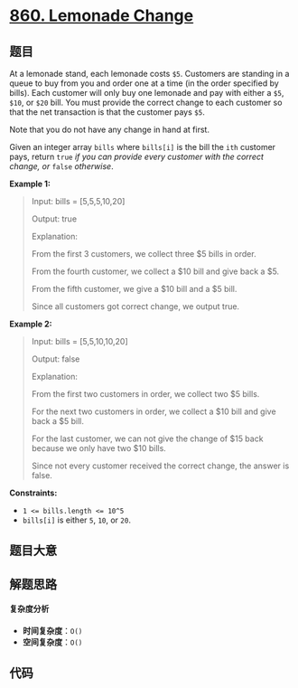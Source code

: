 # [860. Lemonade Change](https://leetcode.com/problems/lemonade-change/)

## 题目

At a lemonade stand, each lemonade costs `$5`. Customers are standing in a
queue to buy from you and order one at a time (in the order specified by
bills). Each customer will only buy one lemonade and pay with either a `$5`,
`$10`, or `$20` bill. You must provide the correct change to each customer so
that the net transaction is that the customer pays `$5`.

Note that you do not have any change in hand at first.

Given an integer array `bills` where `bills[i]` is the bill the `ith` customer
pays, return `true` _if you can provide every customer with the correct
change, or_ `false` _otherwise_.

**Example 1:**

> Input: bills = [5,5,5,10,20]
>
> Output: true
>
> Explanation:
>
> From the first 3 customers, we collect three $5 bills in order.
>
> From the fourth customer, we collect a $10 bill and give back a $5.
>
> From the fifth customer, we give a $10 bill and a $5 bill.
>
> Since all customers got correct change, we output true.

**Example 2:**

> Input: bills = [5,5,10,10,20]
>
> Output: false
>
> Explanation:
>
> From the first two customers in order, we collect two $5 bills.
>
> For the next two customers in order, we collect a $10 bill and give back a $5 bill.
>
> For the last customer, we can not give the change of $15 back because we only have two $10 bills.
>
> Since not every customer received the correct change, the answer is false.

**Constraints:**

- `1 <= bills.length <= 10^5`
- `bills[i]` is either `5`, `10`, or `20`.

## 题目大意

## 解题思路

#### 复杂度分析

- **时间复杂度**：`O()`
- **空间复杂度**：`O()`

## 代码

```javascript

```
